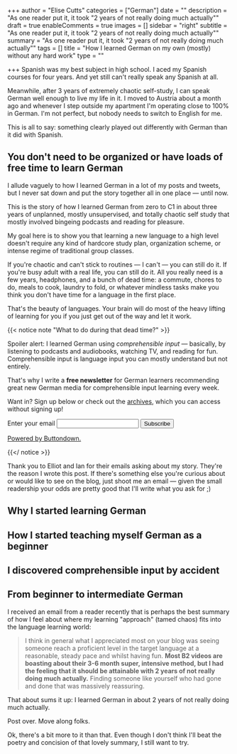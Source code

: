 +++
author = "Elise Cutts"
categories = ["German"]
date = ""
description = "As one reader put it, it took \"2 years of not really doing much actually\""
draft = true
enableComments = true
images = []
sidebar = "right"
subtitle = "As one reader put it, it took \"2 years of not really doing much actually\""
summary = "As one reader put it, it took \"2 years of not really doing much actually\""
tags = []
title = "How I learned German on my own (mostly) without any hard work"
type = ""

+++
Spanish was my best subject in high school. I aced my Spanish courses for four years. And yet still can't really speak any Spanish at all.

Meanwhile, after 3 years of extremely chaotic self-study, I can speak German well enough to live my life in it. I moved to Austria about a month ago and whenever I step outside my apartment I'm operating close to 100% in German.   I'm not perfect, but nobody needs to switch to English for me.

This is all to say: something clearly played out differently with German than it did with Spanish.

## You don't need to be organized or have loads of free time to learn German

I allude vaguely to how I learned German in a lot of my posts and tweets, but I never sat down and put the story together all in one place — until now.

This is the story of how I learned German from zero to C1 in about three years of unplanned, mostly unsupervised, and totally chaotic self study that mostly involved bingeing podcasts and reading for pleasure.

My goal here is to show you that learning a new language to a high level doesn't require any kind of hardcore study plan, organization scheme, or intense regime of traditional group classes.

If you're chaotic and can't stick to routines — I can't — you can still do it. If you're busy adult with a real life, you can still do it. All you really need is a few years, headphones, and a bunch of dead time: a commute, chores to do, meals to cook, laundry to fold, or whatever mindless tasks make you think you don't have time for a language in the first place.

That's the beauty of languages. Your brain will do most of the heavy lifting of learning for you if you just get out of the way and let it work.

{{< notice note "What to do during that dead time?" >}} 

Spoiler alert: I learned German using _comprehensible input_ — basically, by listening to podcasts and audiobooks, watching TV, and reading for fun. Comprehensible input is language input you can mostly understand but not entirely.

That's why I write a **free newsletter** for German learners recommending great new German media for comprehensible input learning every week.

Want in? Sign up below or check out the [archives](https://buttondown.email/monoglotanxiety), which you can access without signing up!

<form
  action="https://buttondown.email/api/emails/embed-subscribe/monoglotanxiety"
  method="post"
  target="popupwindow"
  onsubmit="window.open('https://buttondown.email/monoglotanxiety', 'popupwindow')"
  class="embeddable-buttondown-form"
>
  <label for="bd-email">Enter your email</label>
  <input type="email" name="email" id="bd-email" />
  <input type="submit" value="Subscribe" />
  <input type="hidden" name="tag" value="german" />
  <p>
    <a href="https://buttondown.email" target="_blank">Powered by Buttondown.</a>
  </p>
</form>

{{</ notice >}}

Thank you to Elliot and Ian for their emails asking about my story. They're the reason I wrote this post. If there's something else you're curious about or would like to see on the blog, just shoot me an email — given the small readership your odds are pretty good that I'll write what you ask for ;)

## Why I started learning German

## How I started teaching myself German as a beginner

## I discovered comprehensible input by accident

## From beginner to intermediate German

I received an email from a reader recently that is perhaps the best summary of how I feel about where my learning "approach" (tamed chaos) fits into the language learning world:

> I think in general what I appreciated most on your blog was seeing someone reach a proficient level in the target language at a reasonable, steady pace and whilst having fun. **Most B2 videos are boasting about their 3-6 month super, intensive method, but I had the feeling that it should be attainable with 2 years of not really doing much actually.** Finding someone like yourself who had gone and done that was massively reassuring.

That about sums it up: I learned German in about 2 years of not really doing much actually.

Post over. Move along folks.

Ok, there's a bit more to it than that. Even though I don't think I'll beat the poetry and concision of that lovely summary, I still want to try.